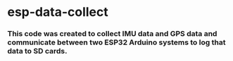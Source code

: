 # esp-data-collect

### This code was created to collect IMU data and GPS data and communicate between two ESP32 Arduino systems to log that data to SD cards.
